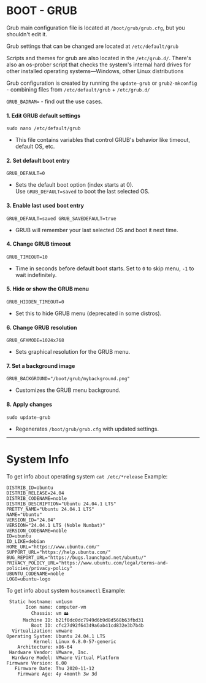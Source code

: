 # BOOT - GRUB
Grub main configuration file is located at `/boot/grub/grub.cfg`, but you shouldn't edit it.

Grub settings that can be changed are located at `/etc/default/grub`

Scripts and themes for grub are also located in the `/etc/grub.d/`. There's also an os-prober script that checks the system's internal hard drives for other installed operating systems—Windows, other Linux distributions

Grub configuration is created by running the `update-grub` or `grub2-mkconfig` - combining files from 
`/etc/default/grub` + `/etc/grub.d/`

`GRUB_BADRAM=` - find out the use cases.

#### 1. **Edit GRUB default settings**
`sudo nano /etc/default/grub`
- This file contains variables that control GRUB's behavior like timeout, default OS, etc.

#### 2. **Set default boot entry**
`GRUB_DEFAULT=0`
- Sets the default boot option (index starts at 0).  
    Use `GRUB_DEFAULT=saved` to boot the last selected OS.

#### 3. **Enable last used boot entry**
`GRUB_DEFAULT=saved GRUB_SAVEDEFAULT=true`
- GRUB will remember your last selected OS and boot it next time.

#### 4. **Change GRUB timeout**
`GRUB_TIMEOUT=10`
- Time in seconds before default boot starts. Set to `0` to skip menu, `-1` to wait indefinitely.

#### 5. **Hide or show the GRUB menu**
`GRUB_HIDDEN_TIMEOUT=0`
- Set this to hide GRUB menu (deprecated in some distros).


#### 6. **Change GRUB resolution**
`GRUB_GFXMODE=1024x768`
- Sets graphical resolution for the GRUB menu.

#### 7. **Set a background image**
`GRUB_BACKGROUND="/boot/grub/mybackground.png"`
- Customizes the GRUB menu background.

#### 8. **Apply changes**
`sudo update-grub`
- Regenerates `/boot/grub/grub.cfg` with updated settings.

---

# System Info

To get info about operating system
`cat /etc/*release`
Example:
```
DISTRIB_ID=Ubuntu
DISTRIB_RELEASE=24.04
DISTRIB_CODENAME=noble
DISTRIB_DESCRIPTION="Ubuntu 24.04.1 LTS"
PRETTY_NAME="Ubuntu 24.04.1 LTS"
NAME="Ubuntu"
VERSION_ID="24.04"
VERSION="24.04.1 LTS (Noble Numbat)"
VERSION_CODENAME=noble
ID=ubuntu
ID_LIKE=debian
HOME_URL="https://www.ubuntu.com/"
SUPPORT_URL="https://help.ubuntu.com/"
BUG_REPORT_URL="https://bugs.launchpad.net/ubuntu/"
PRIVACY_POLICY_URL="https://www.ubuntu.com/legal/terms-and-policies/privacy-policy"
UBUNTU_CODENAME=noble
LOGO=ubuntu-logo
```

To get info about system
`hostnamectl`
Example:
```
 Static hostname: vm1usm
       Icon name: computer-vm
         Chassis: vm 🖴
      Machine ID: b21f0dc0dc7949d6b9d8d568b63fbd31
         Boot ID: cfc27d92f64349a6ab41cd832e3b7b4b
  Virtualization: vmware
Operating System: Ubuntu 24.04.1 LTS
          Kernel: Linux 6.8.0-57-generic
    Architecture: x86-64
 Hardware Vendor: VMware, Inc.
  Hardware Model: VMware Virtual Platform
Firmware Version: 6.00
   Firmware Date: Thu 2020-11-12
    Firmware Age: 4y 4month 3w 3d
```

